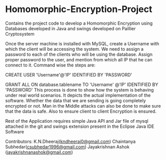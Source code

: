 # Homomorphic-Encryption-Project
Contains the project code to develop a Homomorphic Encryption using Databases developed in Java and swings developed on Paillier Cryptosystem


Once the server machine is installed with MySQL, create a Username with which the client will be accessing the system. We need to assign a password to each of the clients who will be using the database. Assign proper password to the user, and mention from which all IP that he can connect to it. Command wise the steps are: 

CREATE USER 'Username'@'IP' IDENTIFIED BY 'PASSWORD' 

GRANT ALL ON database.tablename TO 'Username' @'IP' IDENTIFIED BY 'PASSWORD' 
This process is done to show how the system is behaving under real world scenarios. It depicts the actual implementation of the software. Whether the data that we are sending is going completely encrypted or not. Man in the Middle attacks can also be done to make sure that the data is safe. Also to ensure client to client Encryption is ensured. 


Rest of the Application requires simple Java API and Jar file of mysql attached in the git and swings extension present in the Eclipse Java IDE Software


Contributors:
  K.N.Dheeraj(kndheeraj0@gmail.com)
  Chaintanya Subhedar(csubhedar1996@gmail.com)
  Jayakrishnan Ashok (jayakrishnanashok@gmail.com)
